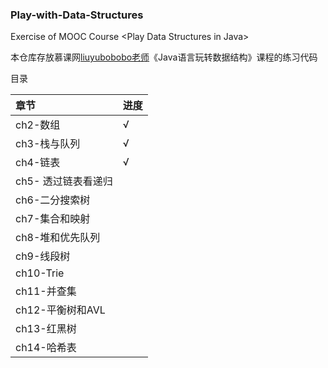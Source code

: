 ### Play-with-Data-Structures
Exercise of MOOC Course &lt;Play Data Structures in Java>

本仓库存放慕课网[liuyubobobo老师](https://github.com/liuyubobobo)《Java语言玩转数据结构》课程的练习代码

目录

| 章节                | 进度 |
| :------------------ | ---- |
| ch2-数组            | √    |
| ch3-栈与队列        | √    |
| ch4-链表            | √    |
| ch5- 透过链表看递归 |      |
| ch6-二分搜索树      |      |
| ch7-集合和映射      |      |
| ch8-堆和优先队列    |      |
| ch9-线段树          |      |
| ch10-Trie           |      |
| ch11-并查集         |      |
| ch12-平衡树和AVL    |      |
| ch13-红黑树         |      |
| ch14-哈希表         |      |

